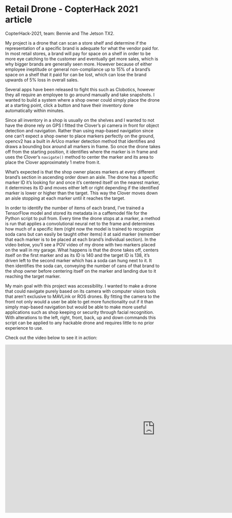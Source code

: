 # Retail Drone - CopterHack 2021 article

CopterHack-2021, team: Bennie and The Jetson TX2.

My project is a drone that can scan a store shelf and determine if the representation of a specific brand is adequate for what the vendor paid for. In most retail stores, a brand will pay for space on a shelf in order to be more eye catching to the customer and eventually get more sales, which is why bigger brands are generally seen more. However because of either employee ineptitude or general non-compliance up to 15% of a brand’s space on a shelf that it paid for can be lost, which can lose the brand upwards of 5% loss in overall sales.

Several apps have been released to fight this such as Clobotics, however they all require an employee to go around manually and take snapshots. I wanted to build a system where a shop owner could simply place the drone at a starting point, click a button and have their inventory done automatically within minutes.

Since all inventory in a shop is usually on the shelves and I wanted to not have the drone rely on GPS I fitted the Clover’s pi camera in front for object detection and navigation. Rather than using map-based navigation since one can’t expect a shop owner to place markers perfectly on the ground, opencv2 has a built in ArUco marker detection method that identifies and draws a bounding box around all markers in frame. So once the drone takes off from the starting position, it identifies where the marker is in frame and uses the Clover’s `navigate()` method to center the marker and its area to place the Clover approximately 1 metre from it.

What’s expected is that the shop owner places markers at every different brand’s section in ascending order down an aisle. The drone has a specific marker ID it’s looking for and once it’s centered itself on the nearest marker, it determines its ID and moves either left or right depending if the identified marker is lower or higher than the target. This way the Clover moves down an aisle stopping at each marker until it reaches the target.

In order to identify the number of items of each brand, I’ve trained a TensorFlow model and stored its metadata in a caffemodel file for the Python script to pull from. Every time the drone stops at a marker, a method is run that applies a convolutional neural net to the frame and determines how much of a specific item (right now the model is trained to recognize soda cans but can easily be taught other items) it at said marker (remember that each marker is to be placed at each brand’s individual section). In the video below, you’ll see a POV video of my drone with two markers placed on the wall in my garage. What happens is that the drone takes off, centers itself on the first marker and as its ID is 140 and the target ID is 138, it’s driven left to the second marker which has a soda can hung next to it. It then identifies the soda can, conveying the number of cans of that brand to the shop owner before centering itself on the marker and landing due to it reaching the target marker.

My main goal with this project was accessibility. I wanted to make a drone that could navigate purely based on its camera with computer vision tools that aren’t exclusive to MAVLink or ROS drones. By fitting the camera to the front not only would a user be able to get more functionality out if it than simply map-based navigation but would be able to make more useful applications such as shop keeping or security through facial recognition. With alterations to the left, right, front, back, up and down commands this script can be applied to any hackable drone and requires little to no prior experience to use.

Check out the video below to see it in action:

<iframe width="966" height="543" src="https://www.youtube.com/embed/jsVY0DM9Sew" frameborder="0" allow="accelerometer; autoplay; encrypted-media; gyroscope; picture-in-picture" allowfullscreen></iframe>
